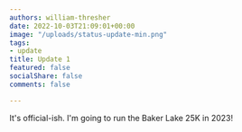 ```yaml
---
authors: william-thresher
date: 2022-10-03T21:09:01+00:00
image: "/uploads/status-update-min.png"
tags:
- update
title: Update 1
featured: false
socialShare: false
comments: false

---
```

It's official-ish. I'm going to run the Baker Lake 25K in 2023!
